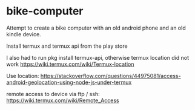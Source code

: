 # bike-computer

Attempt to create a bike computer with an old android phone and an old kindle device.

Install termux and termux api from the play store

I also had to run pkg install termux-api, otherwise termux location did not work https://wiki.termux.com/wiki/Termux-location

Use location: https://stackoverflow.com/questions/44975081/access-android-geolocation-using-node-js-under-termux

remote access to device via ftp / ssh: https://wiki.termux.com/wiki/Remote_Access